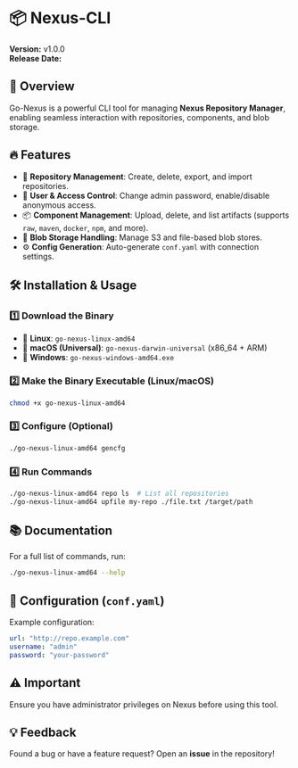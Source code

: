 # 📦 Nexus-CLI

**Version:** v1.0.0  
**Release Date:** _<date>_

## 🚀 Overview
Go-Nexus is a powerful CLI tool for managing **Nexus Repository Manager**, enabling seamless interaction with repositories, components, and blob storage.

## 🔥 Features
- 📂 **Repository Management**: Create, delete, export, and import repositories.
- 🔐 **User & Access Control**: Change admin password, enable/disable anonymous access.
- 📦 **Component Management**: Upload, delete, and list artifacts (supports `raw`, `maven`, `docker`, `npm`, and more).
- 💾 **Blob Storage Handling**: Manage S3 and file-based blob stores.
- ⚙️ **Config Generation**: Auto-generate `conf.yaml` with connection settings.

## 🛠 Installation & Usage

### 1️⃣ Download the Binary
- 🐧 **Linux**: `go-nexus-linux-amd64`
- 🍏 **macOS (Universal)**: `go-nexus-darwin-universal` (x86_64 + ARM)
- 🏁 **Windows**: `go-nexus-windows-amd64.exe`

### 2️⃣ Make the Binary Executable (Linux/macOS)
```sh
chmod +x go-nexus-linux-amd64
```

### 3️⃣ Configure (Optional)
```sh
./go-nexus-linux-amd64 gencfg
```

### 4️⃣ Run Commands
```sh
./go-nexus-linux-amd64 repo ls  # List all repositories
./go-nexus-linux-amd64 upfile my-repo ./file.txt /target/path
```

## 📚 Documentation
For a full list of commands, run:
```sh
./go-nexus-linux-amd64 --help
```

## 📜 Configuration (`conf.yaml`)
Example configuration:
```yaml
url: "http://repo.example.com"
username: "admin"
password: "your-password"
```

## ⚠️ Important
Ensure you have administrator privileges on Nexus before using this tool.

## 💡 Feedback
Found a bug or have a feature request? Open an **issue** in the repository!

